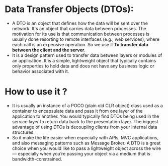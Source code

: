 # Data Transfer Objects (DTOs):
+ A DTO is an object that defines how the data will be sent over the network. It's an object that carries data between processes. The motivation for its use is that communication between processes is usually done resorting to remote interfaces (e.g., web services), where each call is an expensive operation. So we use it **To transfer data between the client and the server**.
+ It is a design pattern used to transfer data between layers or modules of an application. It is a simple, lightweight object that typically contains only properties to hold data and does not have any business logic or behavior associated with it.
#
# How to use it ?
+ It is usually an instance of a POCO (plain old CLR object) class used as a container to encapsulate data and pass it from one layer of the application to another. You would typically find DTOs being used in the service layer to return data back to the presentation layer. The biggest advantage of using DTOs is decoupling clients from your internal data structures.
+ So it make the life easier when especially with APIs, MVC applications, and also messaging patterns such as Message Broker. A DTO is a great choice when you would like to pass a lightweight object across the wire — especially when you’re passing your object via a medium that is bandwidth-constrained.
